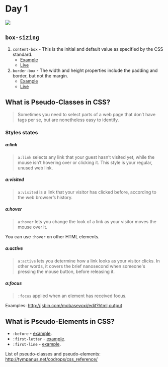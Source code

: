 # Day 1

![](http://tclhost.com/clya4nh.gif)

## `box-sizing`

1. `content-box` - This is the initial and default value as specified by the CSS standard.
    + [Example](http://jsbin.com/luxoritabo/edit?html,css)
    + [Live](http://output.jsbin.com/luxoritabo)
2. `border-box` - The width and height properties include the padding and border, but not the margin.
    + [Example](http://jsbin.com/xerakocoqi/edit?html,css,output)
    + [Live](http://output.jsbin.com/xerakocoqi)

## What is Pseudo-Classes in CSS?

> Sometimes you need to select parts of a web page that don’t have tags per se, but are nonetheless easy to identify.

### Styles states

##### a:link

> `a:link` selects any link that your guest hasn’t visited yet, while the mouse isn’t hovering over or clicking it. This style is your regular, unused web link.

##### a:visited

> `a:visited` is a link that your visitor has clicked before, according to the web browser’s history.

##### a:hover

> `a:hover` lets you change the look of a link as your visitor moves the mouse over it.

You can use `:hover` on other HTML elements.

##### a:active

> `a:active` lets you determine how a link looks as your visitor clicks. In other words, it covers the brief nanosecond when someone's pressing the mouse button, before releasing it.

##### a:focus

> `:focus` applied when an element has received focus.

Examples: http://jsbin.com/mobasevoxi/edit?html,output

## What is Pseudo-Elements in CSS?

+ `:before` - [example](http://jsbin.com/lixeso/edit?html,output).
+ `:first-letter` - [example](http://jsbin.com/qiwohe/edit?html,output).
+ `:first-line` - [example](http://jsbin.com/qogagu/edit?html,output).

List of pseudo-classes and pseudo-elements: http://tympanus.net/codrops/css_reference/
